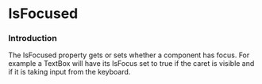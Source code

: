 # IsFocused

### Introduction

The IsFocused property gets or sets whether a component has focus. For example a TextBox will have its IsFocus set to true if the caret is visible and if it is taking input from the keyboard.
